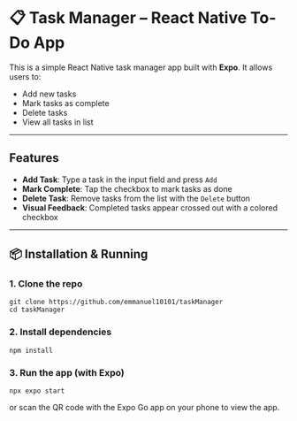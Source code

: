 # 📋 Task Manager – React Native To-Do App

This is a simple React Native task manager app built with **Expo**. It allows users to:

- Add new tasks
- Mark tasks as complete
- Delete tasks
- View all tasks in list

---

## Features

- **Add Task**: Type a task in the input field and press `Add`
- **Mark Complete**: Tap the checkbox to mark tasks as done
- **Delete Task**: Remove tasks from the list with the `Delete` button
- **Visual Feedback**: Completed tasks appear crossed out with a colored checkbox

---

## 📦 Installation & Running

### 1. Clone the repo
```
git clone https://github.com/emmanuel10101/taskManager
cd taskManager
```
### 2. Install dependencies
```
npm install
```
### 3. Run the app (with Expo)
```
npx expo start
```
or scan the QR code with the Expo Go app on your phone to view the app.
